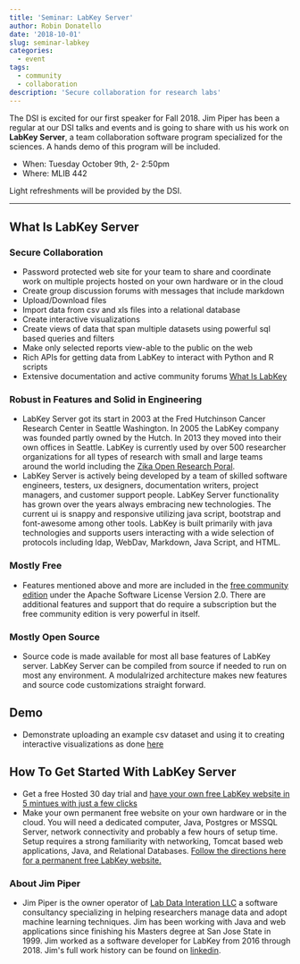 ```yaml
---
title: 'Seminar: LabKey Server'
author: Robin Donatello
date: '2018-10-01'
slug: seminar-labkey
categories:
  - event
tags:
  - community
  - collaboration
description: 'Secure collaboration for research labs'
---
```


The DSI is excited for our first speaker for Fall 2018. Jim Piper has been a regular at our DSI talks and events and is going to share with us his work on **LabKey Server**, a team collaboration software program specialized for the sciences. A hands demo of this program will be included. 

* When: Tuesday October 9th, 2- 2:50pm
* Where: MLIB 442

Light refreshments will be provided by the DSI. 

----


## What Is LabKey Server 

### Secure Collaboration
- Password protected web site for your team to share and coordinate work on multiple projects hosted on your own hardware or in the cloud
- Create group discussion forums with messages that include markdown
- Upload/Download files
- Import data from csv and xls files into a relational database
- Create interactive visualizations
- Create views of data that span multiple datasets using powerful sql based queries and filters
- Make only selected reports view-able to the public on the web
- Rich APIs for getting data from LabKey to interact with Python and R scripts
- Extensive documentation and active community forums [What Is LabKey](https://www.labkey.org/Documentation/wiki-page.view?name=introLabKey)

### Robust in Features and Solid in Engineering
- LabKey Server got its start in 2003 at the Fred Hutchinson Cancer Research Center in Seattle Washington. In 2005 the LabKey company was founded partly owned by the Hutch. In 2013 they moved into their own offices in Seattle. LabKey is currently used by over 500 researcher organizations for all types of research with small and large teams around the world including the [Zika Open Research Poral](https://zika.labkey.com/project/home/begin.view?).
- LabKey Server is actively being developed by a team of skilled software engineers, testers, ux designers, documentation writers, project managers, and customer support people. LabKey Server functionality has grown over the years always embracing new technologies. The current ui is snappy and responsive utilizing java script, bootstrap and font-awesome among other tools. LabKey is built primarily with java technologies and supports users interacting with a wide selection of protocols including ldap, WebDav, Markdown, Java Script, and HTML.

### Mostly Free
- Features mentioned above and more are included in the [free community edition](https://www.labkey.org/home/project-begin.view?) under the Apache Software License Version 2.0. There are additional features and support that do require a subscription but the free community edition is very powerful in itself.

### Mostly Open Source
- Source code is made available for most all base features of LabKey server. LabKey Server can be compiled from source if needed to run on most any environment. A modulalrized architecture makes new features and source code customizations straight forward.

## Demo 
- Demonstrate uploading an example csv dataset and using it to creating interactive visualizations as done [here](https://www.labkey.org/home/Demos/10minutetour/project-begin.view?pageId=Start%20Here)

## How To Get Started With LabKey Server 
- Get a free Hosted 30 day trial and [have your own free LabKey website in 5 mintues with just a few clicks](https://www.labkey.com/trial-sign-up/)
- Make your own permanent free website on your own hardware or in the cloud. You will need a dedicated computer, Java, Postgres or MSSQL Server, network connectivity and probably a few hours of setup time. Setup requires a strong familiarity with networking, Tomcat based web applications, Java, and Relational Databases. [Follow the directions here for a permanent free LabKey website.](https://www.labkey.org/Documentation/wiki-page.view?name=devMachine)

### About Jim Piper
- Jim Piper is the owner operator of [Lab Data Interation LLC](http://labdataintegration.com/) a software consultancy specializing in helping researchers manage data and adopt machine learning techniques. Jim has been working with Java and web applications since finishing his Masters degree at San Jose State in 1999. Jim worked as a software developer for LabKey from 2016 through 2018. Jim's full work history can be found on [linkedin](https://www.linkedin.com/in/jim-piper-63b0006/).

